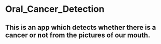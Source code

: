 # Oral_Cancer_Detection
## This is an app which detects whether there is a cancer or not from the pictures of our mouth.
